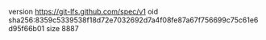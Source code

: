 version https://git-lfs.github.com/spec/v1
oid sha256:8359c5339538f18d72e7032692d7a4f08fe87a67f756699c75c61e6d95f66b01
size 8887
